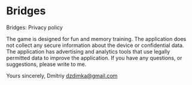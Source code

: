 # Bridges
Bridges: Privacy policy

The game is designed for fun and memory training.
The application does not collect any secure information about the device or confidential data.
The application has advertising and analytics tools that use legally permitted data to improve the application.
If you have any questions, or suggestions, please write to me.

Yours sincerely,
Dmitriy
dzdimka@gmail.com
